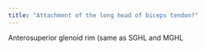 ```yaml
---
title: "Attachment of the long head of biceps tendon?"
---
```

Anterosuperior glenoid rim (same as SGHL and MGHL

